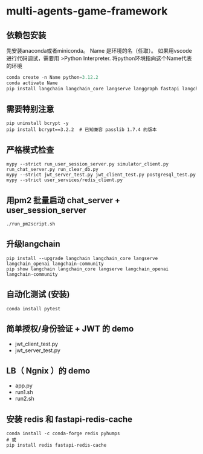 # multi-agents-game-framework

## 依赖包安装

先安装anaconda或者miniconda。
Name 是环境的名（任取）。
如果用vscode 进行代码调试，需要用 >Python Interpreter. 将python环境指向这个Name代表的环境

```python
conda create -n Name python=3.12.2 
conda activate Name
pip install langchain langchain_core langserve langgraph fastapi langchain_openai sse_starlette faiss-cpu loguru mypy pandas openpyxl overrides Jinja2 jsonschema black pandas-stubs uvicorn "python-jose[cryptography]" passlib requests python-multipart bcrypt types-python-jose sqlalchemy2-stubs types-passlib sqlalchemy asyncpg psycopg2 types-redis
```

## 需要特别注意

```shell
pip uninstall bcrypt -y
pip install bcrypt==3.2.2  # 已知兼容 passlib 1.7.4 的版本
```

## 严格模式检查

```shell
mypy --strict run_user_session_server.py simulator_client.py run_chat_server.py run_clear_db.py
mypy --strict jwt_server_test.py jwt_client_test.py postgresql_test.py
mypy --strict user_services/redis_client.py
```

## 用pm2 批量启动 chat_server + user_session_server

```shell
./run_pm2script.sh
```

## 升级langchain

```shell
pip install --upgrade langchain langchain_core langserve langchain_openai langchain-community 
pip show langchain langchain_core langserve langchain_openai langchain-community
```

## 自动化测试 (安装)

```shell
conda install pytest
```

## 简单授权/身份验证 + JWT 的 demo

- jwt_client_test.py
- jwt_server_test.py

## LB（ Ngnix ）的 demo

- app.py
- run1.sh
- run2.sh

## 安装 redis 和 fastapi-redis-cache

```shell
conda install -c conda-forge redis pyhumps
# 或
pip install redis fastapi-redis-cache
```
